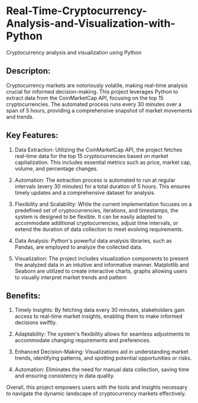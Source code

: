 # Real-Time-Cryptocurrency-Analysis-and-Visualization-with-Python
Cryptocurrency analysis and visualization using Python

## Descripton:
Cryptocurrency markets are notoriously volatile, making real-time analysis crucial for informed decision-making. This project leverages Python to extract data from the CoinMarketCap API, focusing on the top 15 cryptocurrencies. The automated process runs every 30 minutes over a span of 5 hours, providing a comprehensive snapshot of market movements and trends.

## Key Features:
1. Data Extraction: Utilizing the CoinMarketCap API, the project fetches real-time data for the top 15 cryptocurrencies based on market capitalization. This includes essential metrics such as price, market cap, volume, and percentage changes.

2. Automation: The extraction process is automated to run at regular intervals (every 30 minutes) for a total duration of 5 hours. This ensures timely updates and a comprehensive dataset for analysis.

3. Flexibility and Scalability: While the current implementation focuses on a predefined set of cryptocurrencies, iterations, and timestamps, the system is designed to be flexible. It can be easily adapted to accommodate additional cryptocurrencies, adjust time intervals, or extend the duration of data collection to meet evolving requirements.

4. Data Analysis: Python's powerful data analysis libraries, such as Pandas, are employed to analyze the collected data.

5. Visualization: The project includes visualization components to present the analyzed data in an intuitive and informative manner. Matplotlib and Seaborn are utilized to create interactive charts, graphs allowing users to visually interpret market trends and pattern

## Benefits:
1. Timely Insights: By fetching data every 30 minutes, stakeholders gain access to real-time market insights, enabling them to make informed decisions swiftly.

2. Adaptability: The system's flexibility allows for seamless adjustments to accommodate changing requirements and preferences.

3. Enhanced Decision-Making: Visualizations aid in understanding market trends, identifying patterns, and spotting potential opportunities or risks.

4. Automation: Eliminates the need for manual data collection, saving time and ensuring consistency in data quality.

Overall, this project empowers users with the tools and insights necessary to navigate the dynamic landscape of cryptocurrency markets effectively.

